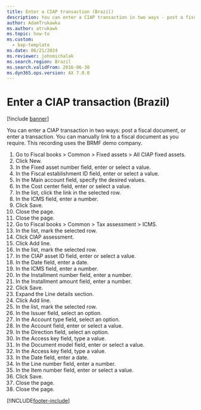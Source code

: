 ```yaml
---
title: Enter a CIAP transaction (Brazil)
description: You can enter a CIAP transaction in two ways - post a fiscal document, or enter a transaction, including a step-by-step process using the BRMF demo company.
author: AdamTrukawka
ms.author: atrukawk
ms.topic: how-to
ms.custom: 
  - bap-template
ms.date: 06/21/2024
ms.reviewer: johnmichalak
ms.search.region: Brazil
ms.search.validFrom: 2016-06-30
ms.dyn365.ops.version: AX 7.0.0
---
```


# Enter a CIAP transaction (Brazil)

[!include [banner](../../includes/banner.md)]

You can enter a CIAP transaction in two ways: post a fiscal document, or enter a transaction. You can  manually link to a fiscal document as you require. This recording uses the BRMF demo company.

1. Go to Fiscal books > Common > Fixed assets > All CIAP fixed assets.
2. Click New.
3. In the Fixed asset number field, enter or select a value.
4. In the Fiscal establishment ID field, enter or select a value.
5. In the Main account field, specify the desired values.
6. In the Cost center field, enter or select a value.
7. In the list, click the link in the selected row.
8. In the ICMS field, enter a number.
9. Click Save.
10. Close the page.
11. Close the page.
12. Go to Fiscal books > Common > Tax assessment > ICMS.
13. In the list, mark the selected row.
14. Click CIAP assessment.
15. Click Add line.
16. In the list, mark the selected row.
17. In the CIAP asset ID field, enter or select a value.
18. In the Date field, enter a date.
19. In the ICMS field, enter a number.
20. In the Installment number field, enter a number.
21. In the Installment amount field, enter a number.
22. Click Save.
23. Expand the Line details section.
24. Click Add line.
25. In the list, mark the selected row.
26. In the Issuer field, select an option.
27. In the Account type field, select an option.
28. In the Account field, enter or select a value.
29. In the Direction field, select an option.
30. In the Access key field, type a value.
31. In the Document model field, enter or select a value.
32. In the Access key field, type a value.
33. In the Date field, enter a date.
34. In the Line number field, enter a number.
35. In the Item number field, enter or select a value.
36. Click Save.
37. Close the page.
38. Close the page.



[!INCLUDE[footer-include](../../../includes/footer-banner.md)]
